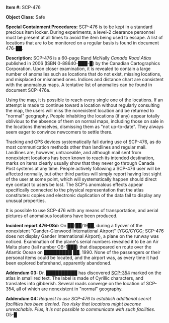 **Item #:** SCP-476

**Object Class:** Safe

**Special Containment Procedures:** SCP-476 is to be kept in a standard precious item locker. During experiments, a level-2 clearance personnel must be present at all times to avoid the item being used to escape. A list of locations that are to be monitored on a regular basis is found in document 476-██.

**Description:** SCP-476 is a 60-page Rand McNally _Canada Road Atlas_ published in 2006 (ISBN 0-88640-███-█) by the Canadian Cartographics Corporation. Upon closer examination, it is revealed to contain a large number of anomalies such as locations that do not exist, missing locations, and misplaced or misnamed ones. Indices and distance chart are consistent with the anomalous maps. A tentative list of anomalies can be found in document SCP-476a.

Using the map, it is possible to reach every single one of the locations. If an attempt is made to continue toward a location without regularly consulting the map, the users will miss the nonexistent location and be returned to "normal" geography. People inhabiting the locations (if any) appear totally oblivious to the absence of them on normal maps, including those on sale in the locations themselves, dismissing them as "not up-to-date". They always seem eager to convince newcomers to settle there.

Tracking and GPS devices systematically fail during use of SCP-476, as do most communication methods other than landlines and regular mail. Landlines are, however, untraceable, and although mail sent from nonexistent locations has been known to reach its intended destination, marks on items clearly usually show that they never go through Canada Post systems at any time. People actively following a SCP-476 user will be affected normally, but other third parties will simply report having lost sight of the user at some point, which will systematically happen should direct eye contact to users be lost. The SCP's anomalous effects appear specifically connected to the physical representation that the atlas constitutes: copies and electronic duplication of the data fail to display any unusual properties.

It is possible to use SCP-476 with any means of transportation, and aerial pictures of anomalous locations have been produced.

**Incident report 476-08d:** On ██/██/19██, during a flyover of the nonexistent "Gander-Glenwood International Airport" (YGG/CYGG; SCP-476 does not display Gander International Airport), a plane on the runway was noticed. Examination of the plane's serial numbers revealed it to be an Air Malta plane (tail number OB-1███) that disappeared en route over the Atlantic Ocean on █████████ ██, 1990. None of the passengers or their personal items could be located, and the airport was, as every time it had been explored beforehand, apparently abandoned.

**Addendum 03:** Dr. ██████████ has discovered [SCP-354](/scp-354) marked on the atlas in small red text. The label is made of Cyrillic characters, and translates into gibberish. Several roads converge on the location of SCP-354, all of which are nonexistent in "normal" geography.

**Addendum 04:** _Request to use SCP-476 to establish additional secret facilities has been denied. Too risky that locations might become unreachable. Plus, it is not possible to communicate with such facilities._ O5-█